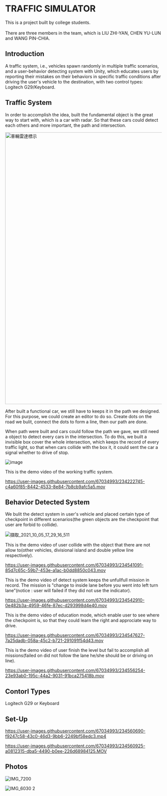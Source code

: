 # TRAFFIC SIMULATOR

This is a project built by college students.<br></br>
There are three members in the team, which is LIU ZHI-YAN, CHEN YU-LUN and WANG PIN-CHIA.

## Introduction

 A traffic system, i.e., vehicles spawn randomly in multiple traffic scenarios,  and a user-behavior detecting system with Unity, which educates users by reporting their mistakes on their behaviors in specific traffic conditions after driving the user's vehicle to the destination, with two control types: Logitech G29/Keyboard.
 
## Traffic System

In order to accomplish the idea, built the fundamental object is the great way to start with, which is a car with radar. So that these cars could detect each others and more important, the path and intersection.

<img width="875" alt="車輛雷達標示" src="https://user-images.githubusercontent.com/67034993/234522673-e27e0110-6619-4606-8a89-ba41e01dff3a.png">

After built a functional car, we still have to keeps it in the path we designed. For this purpose, we could create an editor to do so. Create dots on the road we bulit, connect the dots to form a line, then our path are done. 

When path were built and cars could follow the path we gave, we still need a object to detect every cars in the intersection. To do this, we built a invisible box cover the whole intersection, which keeps the record of every traffic light, so that when cars collide with the box it, it could sent the car a signal whether to drive of stop.

![image](https://github.com/holydarktank2/Graduation-Project/blob/main/screenshots/Screenshot3.gif)

This is the demo video of the working traffic system.

https://user-images.githubusercontent.com/67034993/234222745-c4a60f85-8442-4533-8e84-7b8cb9afc5a5.mov

## Behavior Detected System

We bulit the detect system in user's vehicle and placed certain type of checkpoint in different scenarios(the green objects are the checkpoint that user are forbid to collide).

![擷取_2021_10_05_17_29_16_511](https://user-images.githubusercontent.com/67034993/234535028-cf7d51b8-a7c4-4479-9271-7c0e34fefab6.png)
 
This is the demo video of user collide with the object that there are not allow to(other vehicles, divisional island and double yellow line respectively).

https://user-images.githubusercontent.com/67034993/234541091-85d7c65c-59b7-453e-a1ac-b0dd8850c043.mov

This is the demo video of detect system keeps the unfullfull mission in record. The mission is "change to inside lane before you went into left turn lane"(notice : user will failed if they did not use the indicator).

https://user-images.githubusercontent.com/67034993/234542910-0e482b3a-4959-46fe-87ec-d293998d4e40.mov

This is the demo video of education mode, which enable user to see where the checkpoint is, so that they could learn the right and approciate way to drive. 

https://user-images.githubusercontent.com/67034993/234547627-7a25dadb-058a-45c2-b721-291091f54d43.mov

This is the demo video of user finish the level but fail to accomplish all missions(failed on did not follow the lane he/she should be or driving on line).

https://user-images.githubusercontent.com/67034993/234556254-23e93ab0-195c-44a2-9031-91bca275418b.mov

## Contorl Types

Logitech G29 or Keyboard

## Set-Up

https://user-images.githubusercontent.com/67034993/234560690-f9247c58-43c0-46d3-9bb6-2249bf58edc3.mp4

https://user-images.githubusercontent.com/67034993/234560925-a0812315-dba5-4490-b0ee-226d68984125.MOV



## Photos
![IMG_7200](https://user-images.githubusercontent.com/67034993/234577191-aedc87f5-6723-4b7f-9c52-81329f79928a.jpg)

![IMG_6030 2](https://user-images.githubusercontent.com/67034993/234576028-c3a65d2f-91fa-4af0-9a45-7c1e2c58d889.JPG)



